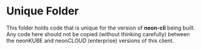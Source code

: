 ﻿# Unique Folder

This folder holds code that is unique for the version of **neon-cli** being built.  Any code here should not be copied (without thinking carefully) between the neonKUBE and neonCLOUD (enterprise) versions of this client.